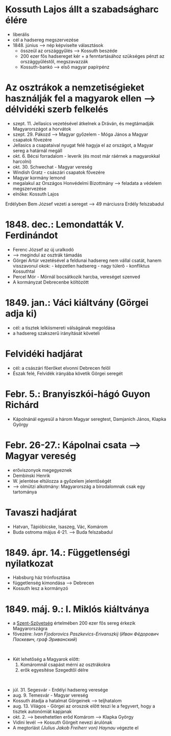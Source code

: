 # Kossuth Lajos állt a szabadságharc élére

- liberális
- cél a hadsereg megszervezése
- 1848\. június —> nép képviselte választások
	- összeül az országgyűlés —> Kossuth beszéde
	- 200 ezer fős hadsereget kér + a fenntartásához szükséges pénzt az országgyűléstől, megszavazzák
	- Kossuth-bankó —> első magyar papírpénz

# Az osztrákok a nemzetiségieket használják fel a magyarok ellen —> délvidéki szerb felkelés

- szept. 11. Jellasics vezetésével átkelnek a Dráván, és megtámadják Magyarországot a horvátok
- szept. 29. Pákozd —> Magyar győzelem - Móga János a Magyar csapatok fővezére
- Jellasics a csapataival nyugat felé hagyja el az országot, a Magyar sereg a határnál megáll
- okt. 6. Bécsi forradalom - leverik (és most már ráérnek a magyarokkal harcolni)
- okt. 30. Schwechat - Magyar vereség
- Windish Gratz - császári csapatok fővezére
- Magyar kormány lemond
- megalakul az Országos Honvédelmi Bizottmány —> feladata a védelem megszervezése
- elnöke: Kossuth Lajos

Erdélyben Bem József vezeti a sereget —> 49 márciusra Erdély felszabadul

# 1848. dec.: Lemondatták V. Ferdinándot

- Ferenc József az új uralkodó
- —> megindul az osztrák támadás
- Görgei Artúr vezetésével a feldunai hadsereg nem vállal csatát, hanem visszavonul
	okok:
		- képzetlen hadsereg
		- nagy túlerő
		- konfliktus Kossuthtal
- Percel Mór - Mórnál bocsátkozik harcba, vereséget szenved
- A kormányzat Debrecenbe költözött

# 1849. jan.: Váci kiáltvány (Görgei adja ki)

- cél: a tisztek lelkiismereti válságának megoldása
- a hadsereg szakszerű irányítását követeli

# Felvidéki hadjárat

- cél: a császári főerőket elvonni Debrecen felől
- Észak felé, Felvidék irányába követik Görgei seregét

# Febr. 5.: Branyiszkói-hágó Guyon Richárd

- Kápolnánál egyesül a három Magyar seregtest, Damjanich János, Klapka György

# Febr. 26-27.: Kápolnai csata —> Magyar vereség

- erőviszonyok megegyeznek
- Dembinski Henrik
- W. jelentése eltúlozza a győzelem jelentőségét
- —> olmützi alkotmány: Magyarország a birodalomnak csak egy tartománya

# Tavaszi hadjárat

- Hatvan, Tápióbicske, Isaszeg, Vác, Komárom
- Buda ostroma május 4-21. —> Buda felszabadul

# 1849. ápr. 14.: Függetlenségi nyilatkozat

- Habsburg ház trónfosztása
- függetlenség kimondása —> Debrecen
- Kossuth lesz a kormányzó

# 1849. máj. 9.: I. Miklós kiáltványa

- a [Szent-Szövetség](https://hu.wikipedia.org/wiki/Szent_Sz%C3%B6vets%C3%A9g) értelmében 200 ezer fős sereg érkezik Magyarországra
- fővezére: *Ivan Fjodorovics Paszkevics-Erivanszkij* (*Иван Фёдорович Паскевич, граф Эриванский*)
<br>

- Két lehetőség a Magyarok előtt:
	1. Komáromnál csapást mérni az osztrákokra
	2. erők egyesítése Szegedtől délre
<br>

- júl. 31. Segesvár - Erdélyi hadsereg veresége
- aug. 9. Temesvár - Magyar vereség
- Kossuth átadja a hatalmat Görgeinek —> teljhatalom
- aug. 13. Világos - Görgei az oroszok előtt teszi le a fegyvert, hogy a tisztek autonómiát kapjanak
- okt. 2. —> bevehetetlen erőd Komárom —> Klapka György
- Vidini levél —> Kossuth Görgeit nevezi árulónak
- A megtorlást *(Julius Jakob Freiherr von) Haynau* végezte el

